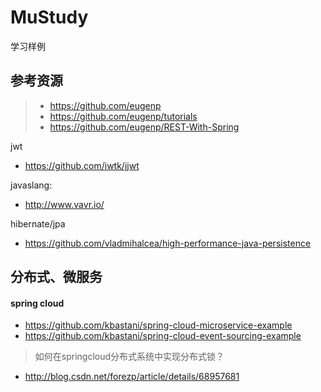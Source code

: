 # MuStudy
学习样例

## 参考资源
> - https://github.com/eugenp
> - https://github.com/eugenp/tutorials 
> - https://github.com/eugenp/REST-With-Spring

jwt
  - https://github.com/jwtk/jjwt

javaslang:
  - http://www.vavr.io/
  

hibernate/jpa
  - https://github.com/vladmihalcea/high-performance-java-persistence

## 分布式、微服务
#### spring cloud
- https://github.com/kbastani/spring-cloud-microservice-example
- https://github.com/kbastani/spring-cloud-event-sourcing-example

> 如何在springcloud分布式系统中实现分布式锁？
  - http://blog.csdn.net/forezp/article/details/68957681

